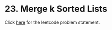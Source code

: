 
# 23. Merge k Sorted Lists

Click [here](https://leetcode.com/problems/merge-k-sorted-lists/) for the leetcode problem statement.
